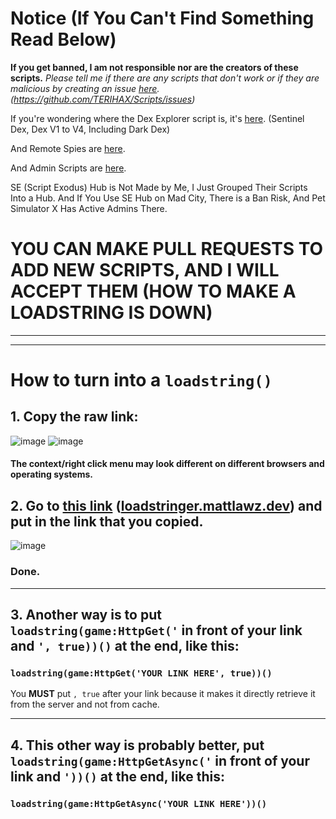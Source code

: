 # Notice (If You Can't Find Something Read Below)
**If you get banned, I am not responsible nor are the creators of these scripts.**
*Please tell me if there are any scripts that don't work or if they are malicious by creating an issue [here](https://github.com/TERIHAX/Scripts/issues). (https://github.com/TERIHAX/Scripts/issues)*

If you're wondering where the Dex Explorer script is, it's [here](https://github.com/TERIHAX/Scripts/tree/main/Universal/Dex%20Explorers). (Sentinel Dex, Dex V1 to V4, Including Dark Dex)

And Remote Spies are [here](https://github.com/TERIHAX/Scripts/tree/main/Universal/Remote%20Spies).

And Admin Scripts are [here](https://github.com/TERIHAX/Scripts/tree/main/Universal/Admin%20Scripts).

SE (Script Exodus) Hub is Not Made by Me, I Just Grouped Their Scripts Into a Hub.
And If You Use SE Hub on Mad City, There is a Ban Risk, And Pet Simulator X Has Active Admins There.

# YOU CAN MAKE PULL REQUESTS TO ADD NEW SCRIPTS, AND I WILL ACCEPT THEM (HOW TO MAKE A LOADSTRING IS DOWN)

-----------------------
-----------------------

# How to turn into a `loadstring()`
## 1. Copy the raw link:

![image](https://user-images.githubusercontent.com/69073505/229570395-b9206245-eaef-4595-83da-f970c5c3d854.png)
![image](https://user-images.githubusercontent.com/69073505/229571110-43734606-8e3a-4b57-9205-d2bd94d14d1f.png)

#### The context/right click menu may look different on different browsers and operating systems.

## 2. Go to [this link](https://loadstringer.mattlawz.dev/) ([loadstringer.mattlawz.dev](https://loadstringer.mattlawz.dev/)) and put in the link that you copied.

![image](https://user-images.githubusercontent.com/69073505/229574811-76e31b79-0c9e-4735-af85-3dc8b6c35f25.png)

### Done.

----------------------

## 3. Another way is to put `loadstring(game:HttpGet('` in front of your link and `', true))()` at the end, like this:
### `loadstring(game:HttpGet('YOUR LINK HERE', true))()`

You **MUST** put `, true` after your link because it makes it directly retrieve it from the server and not from cache.

----------------------

## 4. This other way is probably better, put `loadstring(game:HttpGetAsync('` in front of your link and `'))()` at the end, like this:
### `loadstring(game:HttpGetAsync('YOUR LINK HERE'))()`
